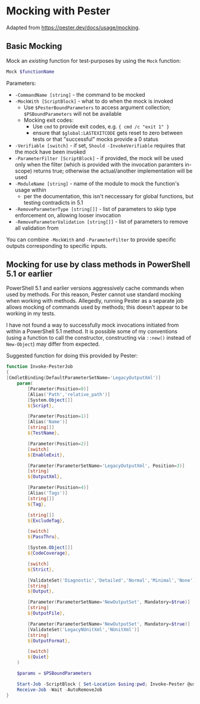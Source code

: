 # Mocking with Pester

Adapted from https://pester.dev/docs/usage/mocking.

## Basic Mocking
Mock an *existing* function for test-purposes by using the `Mock` function:

``` PowerShell
Mock $functionName
```

Parameters:
* `-CommandName [string]` - the command to be mocked
* `-MockWith [ScriptBlock]` - what to do when the mock is invoked
    - Use `$PesterBoundParameters` to access argument collection; `$PSBoundParameters` will not be available
    - Mocking exit codes:
        + Use `cmd` to provide exit codes, e.g. `{ cmd /c "exit 1" }`
        + ensure that `$global:LASTEXITCODE` gets reset to zero between tests or that "successful" mocks provide a 0 status
* `-Verifiable [switch]` - if set, `Should -InvokeVerifiable` requires that the mock have been invoked
* `-ParameterFilter [ScriptBlock]` - if provided, the mock will be used only when the filter (which is provided with the invocation paramters in-scope) returns true; otherwise the actual/another implementation will be used
* `-ModuleName [string]` - name of the module to mock the function's usage within
    - per the documentation, this isn't neccessary for global functions, but testing contradicts in 5.1
* `-RemoveParameterType [string[]]` - list of parameters to skip type enforcement on, allowing looser invocation
* `-RemoveParameterValidation [string[]]` - list of parameters to remove all validation from

You can combine `-MockWith` and `-ParameterFilter` to provide specific outputs corresponding to specific inputs.


## Mocking for use by class methods in PowerShell 5.1 or earlier
PowerShell 5.1 and earlier versions aggressively cache commands when used by methods. For this reason, Pester cannot use standard mocking when working with methods. Allegedly, running Pester as a separate job allows mocking of commands used by methods; this doesn't appear to be working in my tests.

I have not found a way to successfully mock invocations initiated from within a PowerShell 5.1 method. It is possible some of my conventions (using a function to call the constructor, constructing via `::new()` instead of `New-Object`) may differ from expected.

Suggested function for doing this provided by Pester:

``` PowerShell
function Invoke-PesterJob
{
[CmdletBinding(DefaultParameterSetName='LegacyOutputXml')]
    param(
        [Parameter(Position=0)]
        [Alias('Path','relative_path')]
        [System.Object[]]
        ${Script},

        [Parameter(Position=1)]
        [Alias('Name')]
        [string[]]
        ${TestName},

        [Parameter(Position=2)]
        [switch]
        ${EnableExit},

        [Parameter(ParameterSetName='LegacyOutputXml', Position=3)]
        [string]
        ${OutputXml},

        [Parameter(Position=4)]
        [Alias('Tags')]
        [string[]]
        ${Tag},

        [string[]]
        ${ExcludeTag},

        [switch]
        ${PassThru},

        [System.Object[]]
        ${CodeCoverage},

        [switch]
        ${Strict},

        [ValidateSet('Diagnostic','Detailed','Normal','Minimal','None')]
        [string]
        ${Output},

        [Parameter(ParameterSetName='NewOutputSet', Mandatory=$true)]
        [string]
        ${OutputFile},

        [Parameter(ParameterSetName='NewOutputSet', Mandatory=$true)]
        [ValidateSet('LegacyNUnitXml','NUnitXml')]
        [string]
        ${OutputFormat},

        [switch]
        ${Quiet}
    )

    $params = $PSBoundParameters

    Start-Job -ScriptBlock { Set-Location $using:pwd; Invoke-Pester @using:params } |
    Receive-Job -Wait -AutoRemoveJob
}
```